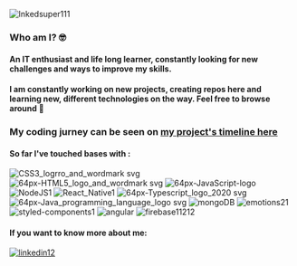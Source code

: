 ![Inkedsuper111](https://user-images.githubusercontent.com/55431514/94474780-67b8ff00-01ce-11eb-99d2-ded84e389c73.gif)


### Who am I? :nerd_face:
#### An IT enthusiast and life long learner, constantly looking for new challenges and ways to improve my skills. 

#### I am constantly working on new projects, creating repos here and learning new, different technologies on the way. Feel free to browse around  :slightly_smiling_face:

### My coding jurney can be seen on [my project's timeline here](https://danijelamilenkovic.netlify.app/)

#### So far I've touched bases with : <br/>
![CSS3_logrro_and_wordmark svg](https://user-images.githubusercontent.com/55431514/94478860-275c7f80-01d4-11eb-8a4a-c63255f49bd7.png)  ![64px-HTML5_logo_and_wordmark svg](https://user-images.githubusercontent.com/55431514/94476432-c3848780-01d0-11eb-96ef-0ffa815224f1.png)   ![64px-JavaScript-logo](https://user-images.githubusercontent.com/55431514/94476437-c4b5b480-01d0-11eb-8d59-c69e4c802d05.png)   ![NodeJS1](https://user-images.githubusercontent.com/55431514/94477933-d26c3980-01d2-11eb-8e73-530cf28f1f65.png)  ![React_Native1](https://user-images.githubusercontent.com/55431514/94477771-a18c0480-01d2-11eb-89ff-915293488d66.png)   ![64px-Typescript_logo_2020 svg](https://user-images.githubusercontent.com/55431514/94476837-4d345500-01d1-11eb-9417-1f3fb979525c.png)   ![64px-Java_programming_language_logo svg](https://user-images.githubusercontent.com/55431514/94477299-faa76880-01d1-11eb-9ee1-9a19c36ee663.png)   ![mongoDB](https://user-images.githubusercontent.com/55431514/108751487-93080600-7542-11eb-9764-379c9f3206af.png)
![emotions21](https://user-images.githubusercontent.com/55431514/108751508-98fde700-7542-11eb-869a-bd1c5f5ff70f.jpeg)
![styled-components1](https://user-images.githubusercontent.com/55431514/108751517-9bf8d780-7542-11eb-9486-633eea550351.png)
![angular](https://user-images.githubusercontent.com/55431514/113322138-9bf3b080-9314-11eb-93b8-8805a491ca14.png)
![firebase11212](https://user-images.githubusercontent.com/55431514/113322230-b9287f00-9314-11eb-8fb9-e4cb552325df.png)



 #### If you want to know more about me: 
 [![linkedin12](https://user-images.githubusercontent.com/55431514/114263117-01fec880-99e4-11eb-801a-e975f30374fd.png)][1]


[1]: http://www.linkedin.com/in/danijela-milenkovic-926b0a57/
